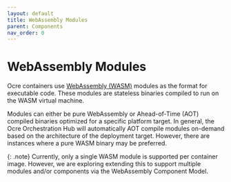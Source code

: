 ```yaml
---
layout: default
title: WebAssembly Modules 
parent: Components
nav_order: 0
---
```


# WebAssembly Modules

Ocre containers use [WebAssembly (WASM)](https://webassembly.org/) modules as the format for executable code. These modules are stateless binaries compiled to run on the WASM virtual machine.

Modules can either be pure WebAssembly or Ahead-of-Time (AOT) compiled binaries optimized for a specific platform target. In general, the Ocre Orchestration Hub will automatically AOT compile modules on-demand based on the architecture of the deployment target. However, there are instances where a pure WASM binary may be preferred.

{: .note}
Currently, only a single WASM module is supported per container image. However, we are exploring extending this to support multiple modules and/or components via the WebAssembly Component Model.